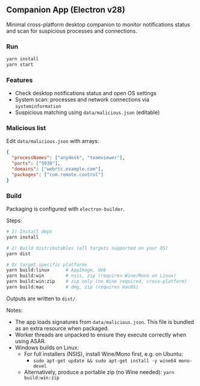 ## Companion App (Electron v28)

Minimal cross-platform desktop companion to monitor notifications status and scan for suspicious processes and connections.

### Run

```bash
yarn install
yarn start
```

### Features
- Check desktop notifications status and open OS settings
- System scan: processes and network connections via `systeminformation`
- Suspicious matching using `data/malicious.json` (editable)

### Malicious list
Edit `data/malicious.json` with arrays:
```json
{
  "processNames": ["anydesk", "teamviewer"],
  "ports": ["5938"],
  "domains": ["webrtc.example.com"],
  "packages": ["com.remote.control"]
}
```

### Build

Packaging is configured with `electron-builder`.

Steps:

```bash
# 1) Install deps
yarn install

# 2) Build distributables (all targets supported on your OS)
yarn dist

# Or target specific platforms
yarn build:linux      # AppImage, deb
yarn build:win        # nsis, zip (requires Wine/Mono on Linux)
yarn build:win:zip    # zip only (no Wine required, cross-platform)
yarn build:mac        # dmg, zip (requires macOS)
```

Outputs are written to `dist/`.

Notes:
- The app loads signatures from `data/malicious.json`. This file is bundled as an extra resource when packaged.
- Worker threads are unpacked to ensure they execute correctly when using ASAR.
- Windows builds on Linux:
  - For full installers (NSIS), install Wine/Mono first, e.g. on Ubuntu:
    - `sudo apt-get update && sudo apt-get install -y wine64 mono-devel`
  - Alternatively, produce a portable zip (no Wine needed): `yarn build:win:zip`